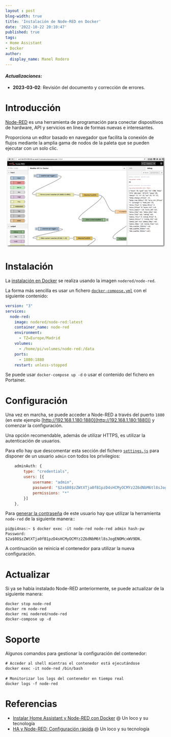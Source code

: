 ```yaml
---
layout : post
blog-width: true
title: 'Instalación de Node-RED en Docker'
date: '2022-10-22 20:10:47'
published: true
tags:
- Home Assistant
- Docker
author:
  display_name: Manel Rodero
---
```


#### _**Actualizaciones**:_

* **2023-03-02**: Revisión del documento y corrección de errores.

# Introducción

[Node-RED](https://nodered.org/) es una herramienta de programación para conectar dispositivos de hardware, API y servicios en línea de formas nuevas e interesantes.

Proporciona un editor basado en navegador que facilita la conexión de flujos mediante la amplia gama de nodos de la paleta que se pueden ejecutar con un solo clic.

![Imagen][3]

# Instalación

La [instalación en Docker](https://hub.docker.com/r/nodered/node-red) se realiza usando la imagen `nodered/node-red`.

La forma más sencilla es usar un fichero [`docker-compose.yml`](https://nodered.org/docs/getting-started/docker) con el siguiente contenido:

```yaml
version: "3"
services:
  node-red:
    image: nodered/node-red:latest
    container_name: node-red
    environment:
      - TZ=Europe/Madrid
    volumes:
      - /home/pi/volumes/node-red:/data
    ports:
      - 1880:1880
    restart: unless-stopped
```

Se puede usar `docker-compose up -d` o usar el contenido del fichero en Portainer.

# Configuración

Una vez en marcha, se puede acceder a Node-RED a través del puerto `1880` (en este ejemplo [http://192.168.1.180:1880](http://192.168.1.180:1880)) y comenzar la configuración.

Una opción recomendable, además de utilizar HTTPS, es utilizar la autenticación de usuarios.

Para ello hay que descomentar esta sección del fichero [`settings.js`](https://nodered.org/docs/user-guide/runtime/settings-file) para disponer de un usuario `admin` con todos los privilegios:

```js
    adminAuth: {
        type: "credentials",
        users: [{
            username: "admin",
            password: "$2a$08$zZWtXTja0fB1pzD4sHCMyOCMYz2Z6dNbM6tl8sJogENOMcxWV9DN.",
            permissions: "*"
        }]
    },
```

Para [generar la contraseña](https://nodered.org/docs/user-guide/runtime/securing-node-red#generating-the-password-hash) de este usuario hay que utilizar la herramienta `node-red` de la siguiente manera::

```
pi@pi4nas:~ $ docker exec -it node-red node-red admin hash-pw
Password:
$2a$08$zZWtXTja0fB1pzD4sHCMyOCMYz2Z6dNbM6tl8sJogENOMcxWV9DN.
```

A continuación se reinicia el contenedor para utilizar la nueva configuración.

# Actualizar

Si ya se había instalado Node-RED anteriormente, se puede actualizar de la siguiente manera:

```
docker stop node-red
docker rm node-red
docker rmi nodered/node-red
docker-compose up -d
```

# Soporte

Algunos comandos para gestionar la configuración del contenedor:

```
# Acceder al shell mientras el contenedor está ejecutándose
docker exec -it node-red /bin/bash

# Monitorizar los logs del contenedor en tiempo real
docker logs -f node-red
```

# Referencias

* [Instalar Home Assistant y Node-RED con Docker](https://youtu.be/wi2b5ZcySuc) @ Un loco y su tecnología
* [HA y Node-RED: Configuración rápida](https://www.youtube.com/watch?v=sIvzWJ4ytok) @ Un loco y su tecnología

[3]: /assets/img/blog/2022-10-22_image_3.png "Node-RED"
